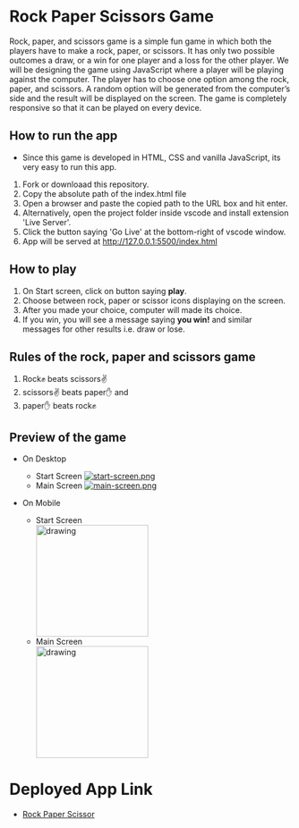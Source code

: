 # Rock Paper Scissors Game
Rock, paper, and scissors game is a simple fun game in which both the players have to make a rock, paper, or scissors. It has only two possible outcomes a draw, or a win for one player and a loss for the other player. We will be designing the game using JavaScript where a player will be playing against the computer. The player has to choose one option among the rock, paper, and scissors. A random option will be generated from the computer’s side and the result will be displayed on the screen. The game is completely responsive so that it can be played on every device.

## How to run the app

- Since this game is developed in HTML, CSS and vanilla JavaScript, its very easy to run this app.
1. Fork or downloaad this repository.
2. Copy the absolute path of the index.html file
3. Open a browser and paste the copied path to the URL box and hit enter.
4. Alternatively, open the project folder inside vscode and install extension 'Live Server'.
5. Click the button saying 'Go Live' at the bottom-right of vscode window. 
6. App will be served at http://127.0.0.1:5500/index.html 

## How to play

1. On Start screen, click on button saying <b>play</b>.
2. Choose between rock, paper or scissor icons displaying on the screen.
3. After you made your choice, computer will made its choice.
4. If you win, you will see a message saying <b>you win!</b> and similar messages for other results i.e. draw or lose.

## Rules of the rock, paper and scissors game

1. Rock✊ beats scissors✌️
2. scissors✌️ beats paper✋ and
3. paper✋ beats rock✊

## Preview of the game
- On Desktop
  - Start Screen
  [![start-screen.png](https://i.postimg.cc/RVB43NpZ/start-screen.png)](https://postimg.cc/232PM8fs)  
  - Main Screen
  [![main-screen.png](https://i.postimg.cc/C1FzGx49/main-screen.png)](https://postimg.cc/CZQhYYX4)
 
- On Mobile
  - Start Screen
    <div>
      <img src="https://i.postimg.cc/Vvypxx0B/start-screen.jpg)](https://postimg.cc/BLgmDwgX" alt="drawing" width="200"/> 
    </div>
  - Main Screen
    <div>
       <img src="https://i.postimg.cc/6qdgtMds/main-screen.jpg)](https://postimg.cc/jnSZhQgv" alt="drawing" width="200"/>
    </div>
  
 # Deployed App Link
 
  - <a href="https://sumitkcs.github.io/RockPaperScissors/" target="_top"> Rock Paper Scissor</a>
  

